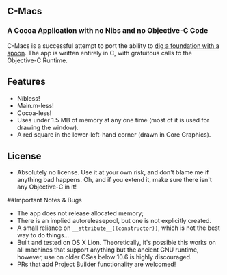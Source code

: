 ## C-Macs
### A Cocoa Application with no Nibs and no Objective-C Code

C-Macs is a successful attempt to port the ability to [dig a foundation with a spoon](http://stackoverflow.com/questions/10289890/how-to-write-ios-app-purely-in-c#comment13239523_10289913).  The app is written entirely in C, with gratuitous calls to the Objective-C Runtime.  

## Features
* Nibless!
* Main.m-less!
* Cocoa-less!
* Uses under 1.5 MB of memory at any one time (most of it is used for drawing the window).
* A red square in the lower-left-hand corner (drawn in Core Graphics).

## License
* Absolutely no license.  Use it at your own risk, and don't blame me if anything bad happens.  Oh, and if you extend it, make sure there isn't any Objective-C in it!

##Important Notes & Bugs
* The app does not release allocated memory;
* There is an implied autoreleasepool, but one is not explicitly created.
* A small reliance on `__attribute__((constructor))`, which is not the best way to do things…
* Built and tested on OS X Lion.  Theoretically, it's possible this works on all machines that support anything but the ancient GNU runtime, however, use on older OSes below 10.6 is highly discouraged.
* PRs that add Project Builder functionality are welcomed!
